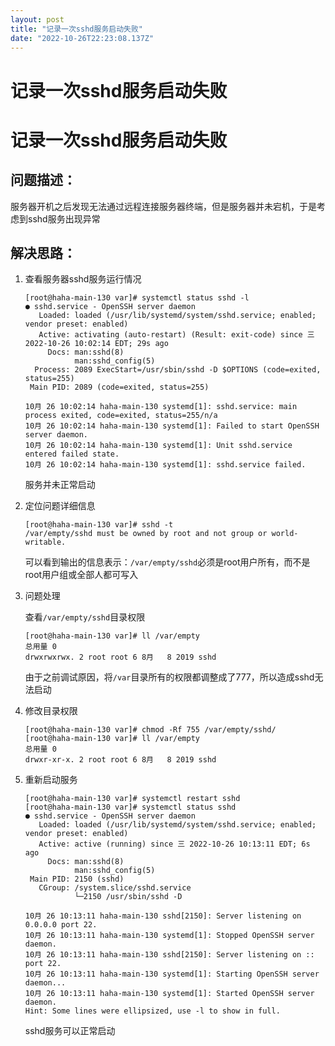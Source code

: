 ```yaml
---
layout: post
title: "记录一次sshd服务启动失败"
date: "2022-10-26T22:23:08.137Z"
---
```

记录一次sshd服务启动失败
==============

记录一次sshd服务启动失败
==============

问题描述：
-----

服务器开机之后发现无法通过远程连接服务器终端，但是服务器并未宕机，于是考虑到sshd服务出现异常

解决思路：
-----

1.  查看服务器sshd服务运行情况
    
        [root@haha-main-130 var]# systemctl status sshd -l
        ● sshd.service - OpenSSH server daemon
           Loaded: loaded (/usr/lib/systemd/system/sshd.service; enabled; vendor preset: enabled)
           Active: activating (auto-restart) (Result: exit-code) since 三 2022-10-26 10:02:14 EDT; 29s ago
             Docs: man:sshd(8)
                   man:sshd_config(5)
          Process: 2089 ExecStart=/usr/sbin/sshd -D $OPTIONS (code=exited, status=255)
         Main PID: 2089 (code=exited, status=255)
        
        10月 26 10:02:14 haha-main-130 systemd[1]: sshd.service: main process exited, code=exited, status=255/n/a
        10月 26 10:02:14 haha-main-130 systemd[1]: Failed to start OpenSSH server daemon.
        10月 26 10:02:14 haha-main-130 systemd[1]: Unit sshd.service entered failed state.
        10月 26 10:02:14 haha-main-130 systemd[1]: sshd.service failed.
        
    
    服务并未正常启动
    
2.  定位问题详细信息
    
        [root@haha-main-130 var]# sshd -t
        /var/empty/sshd must be owned by root and not group or world-writable.
        
    
    可以看到输出的信息表示：`/var/empty/sshd`必须是root用户所有，而不是root用户组或全部人都可写入
    
3.  问题处理
    
    查看`/var/empty/sshd`目录权限
    
        [root@haha-main-130 var]# ll /var/empty
        总用量 0
        drwxrwxrwx. 2 root root 6 8月   8 2019 sshd
        
    
    由于之前调试原因，将`/var`目录所有的权限都调整成了777，所以造成sshd无法启动
    
4.  修改目录权限
    
        [root@haha-main-130 var]# chmod -Rf 755 /var/empty/sshd/
        [root@haha-main-130 var]# ll /var/empty
        总用量 0
        drwxr-xr-x. 2 root root 6 8月   8 2019 sshd
        
    
5.  重新启动服务
    
        [root@haha-main-130 var]# systemctl restart sshd
        [root@haha-main-130 var]# systemctl status sshd
        ● sshd.service - OpenSSH server daemon
           Loaded: loaded (/usr/lib/systemd/system/sshd.service; enabled; vendor preset: enabled)
           Active: active (running) since 三 2022-10-26 10:13:11 EDT; 6s ago
             Docs: man:sshd(8)
                   man:sshd_config(5)
         Main PID: 2150 (sshd)
           CGroup: /system.slice/sshd.service
                   └─2150 /usr/sbin/sshd -D
        
        10月 26 10:13:11 haha-main-130 sshd[2150]: Server listening on 0.0.0.0 port 22.
        10月 26 10:13:11 haha-main-130 systemd[1]: Stopped OpenSSH server daemon.
        10月 26 10:13:11 haha-main-130 sshd[2150]: Server listening on :: port 22.
        10月 26 10:13:11 haha-main-130 systemd[1]: Starting OpenSSH server daemon...
        10月 26 10:13:11 haha-main-130 systemd[1]: Started OpenSSH server daemon.
        Hint: Some lines were ellipsized, use -l to show in full.
        
    
    sshd服务可以正常启动